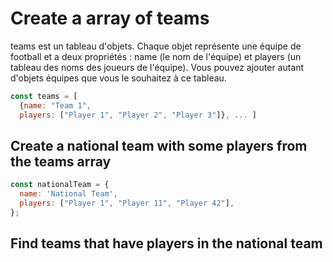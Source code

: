 # Create a array of teams
teams est un tableau d'objets. Chaque objet représente une équipe de football et a deux propriétés : name (le nom de l'équipe) et players (un tableau des noms des joueurs de l'équipe). Vous pouvez ajouter autant d'objets équipes que vous le souhaitez à ce tableau.

```js
const teams = [
  {name: "Team 1",
  players: ["Player 1", "Player 2", "Player 3"]}, ... ]
```
## Create a national team with some players from the teams array
```js
const nationalTeam = {
  name: 'National Team',
  players: ["Player 1", "Player 11", "Player 42"],
};
```

## Find teams that have players in the national team
